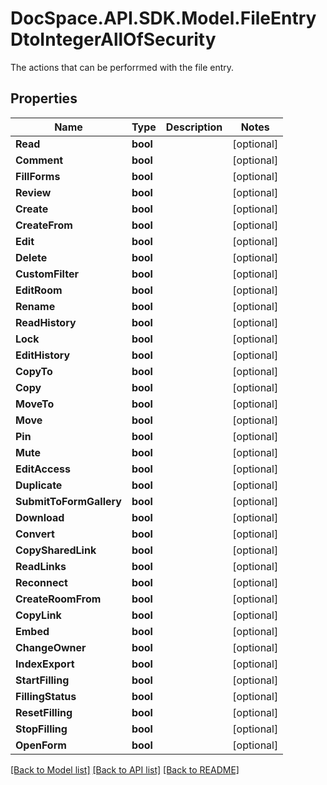 # DocSpace.API.SDK.Model.FileEntryDtoIntegerAllOfSecurity
The actions that can be perforrmed with the file entry.

## Properties

Name | Type | Description | Notes
------------ | ------------- | ------------- | -------------
**Read** | **bool** |  | [optional] 
**Comment** | **bool** |  | [optional] 
**FillForms** | **bool** |  | [optional] 
**Review** | **bool** |  | [optional] 
**Create** | **bool** |  | [optional] 
**CreateFrom** | **bool** |  | [optional] 
**Edit** | **bool** |  | [optional] 
**Delete** | **bool** |  | [optional] 
**CustomFilter** | **bool** |  | [optional] 
**EditRoom** | **bool** |  | [optional] 
**Rename** | **bool** |  | [optional] 
**ReadHistory** | **bool** |  | [optional] 
**Lock** | **bool** |  | [optional] 
**EditHistory** | **bool** |  | [optional] 
**CopyTo** | **bool** |  | [optional] 
**Copy** | **bool** |  | [optional] 
**MoveTo** | **bool** |  | [optional] 
**Move** | **bool** |  | [optional] 
**Pin** | **bool** |  | [optional] 
**Mute** | **bool** |  | [optional] 
**EditAccess** | **bool** |  | [optional] 
**Duplicate** | **bool** |  | [optional] 
**SubmitToFormGallery** | **bool** |  | [optional] 
**Download** | **bool** |  | [optional] 
**Convert** | **bool** |  | [optional] 
**CopySharedLink** | **bool** |  | [optional] 
**ReadLinks** | **bool** |  | [optional] 
**Reconnect** | **bool** |  | [optional] 
**CreateRoomFrom** | **bool** |  | [optional] 
**CopyLink** | **bool** |  | [optional] 
**Embed** | **bool** |  | [optional] 
**ChangeOwner** | **bool** |  | [optional] 
**IndexExport** | **bool** |  | [optional] 
**StartFilling** | **bool** |  | [optional] 
**FillingStatus** | **bool** |  | [optional] 
**ResetFilling** | **bool** |  | [optional] 
**StopFilling** | **bool** |  | [optional] 
**OpenForm** | **bool** |  | [optional] 

[[Back to Model list]](../README.md#documentation-for-models) [[Back to API list]](../README.md#documentation-for-api-endpoints) [[Back to README]](../README.md)

